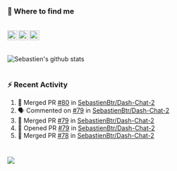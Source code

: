 
<h1></h1>

### :speech_balloon: Where to find me

</br>
<a href="https://twitter.com/seb_bouttier">
  <img align="left" width="22px" src="https://cdn.jsdelivr.net/npm/simple-icons@v3/icons/twitter.svg" />
</a>
<a href="https://www.linkedin.com/in/sebastien-bouttier">
  <img align="left" width="22px" src="https://cdn.jsdelivr.net/npm/simple-icons@v3/icons/linkedin.svg" />
</a>
<a href="https://sebastien-bouttier.medium.com/">
  <img align="left" width="22px" src="https://cdn.jsdelivr.net/npm/simple-icons@v3/icons/medium.svg" />
</a>
</br>

<h1></h1>

![Sebastien's github stats](https://github-readme-stats.vercel.app/api?username=sebastienBtr&show_icons=true&title_color=24292e&icon_color=40c463&text_color=24292e&bg_color=fff&count_private=true)

<h1></h1>

### :zap: Recent Activity

<!--START_SECTION:activity-->
1. 🎉 Merged PR [#80](https://github.com/SebastienBtr/Dash-Chat-2/pull/80) in [SebastienBtr/Dash-Chat-2](https://github.com/SebastienBtr/Dash-Chat-2)
2. 🗣 Commented on [#79](https://github.com/SebastienBtr/Dash-Chat-2/pull/79#issuecomment-1920899267) in [SebastienBtr/Dash-Chat-2](https://github.com/SebastienBtr/Dash-Chat-2)
3. 🎉 Merged PR [#79](https://github.com/SebastienBtr/Dash-Chat-2/pull/79) in [SebastienBtr/Dash-Chat-2](https://github.com/SebastienBtr/Dash-Chat-2)
4. 💪 Opened PR [#79](https://github.com/SebastienBtr/Dash-Chat-2/pull/79) in [SebastienBtr/Dash-Chat-2](https://github.com/SebastienBtr/Dash-Chat-2)
5. 🎉 Merged PR [#78](https://github.com/SebastienBtr/Dash-Chat-2/pull/78) in [SebastienBtr/Dash-Chat-2](https://github.com/SebastienBtr/Dash-Chat-2)
<!--END_SECTION:activity-->

<h1></h1>

![](https://komarev.com/ghpvc/?username=sebastienBtr)
